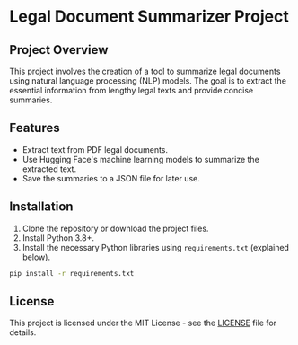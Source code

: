 # Legal Document Summarizer Project

## Project Overview
This project involves the creation of a tool to summarize legal documents using natural language processing (NLP) models. The goal is to extract the essential information from lengthy legal texts and provide concise summaries.

## Features
- Extract text from PDF legal documents.
- Use Hugging Face's machine learning models to summarize the extracted text.
- Save the summaries to a JSON file for later use.

## Installation

1. Clone the repository or download the project files.
2. Install Python 3.8+.
3. Install the necessary Python libraries using `requirements.txt` (explained below).

```bash
pip install -r requirements.txt
```
## License

This project is licensed under the MIT License - see the [LICENSE](LICENSE) file for details.
